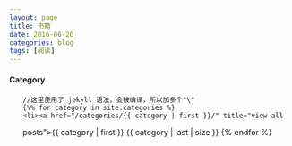 ```yaml
---
layout: page
title: 书籍
date: 2016-06-20
categories: blog
tags: [阅读]
---
```


<h4>Category</h4>
<ul>

    //这里使用了 jekyll 语法，会被编译，所以加多个"\"
    {\% for category in site.categories %}
    <li><a href="/categories/{{ category | first }}/" title="view all
posts">{{ category | first }} {{ category | last | size }}</a>
    </li>
    {\% endfor %}
</ul>